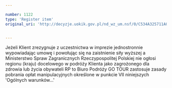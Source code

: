 ```yaml
---

number: 1122
type: 'Register item'
original_uri: 'http://decyzje.uokik.gov.pl/nd_wz_um.nsf/0/C534A325711A00A4C12572DD0032980E?OpenDocument'


---
```


Jeżeli Klient zrezygnuje z uczestnictwa w imprezie jednostronnie wypowiadając umowę i powołując się na zaistnienie siły wyższej a Ministerstwo Spraw Zagranicznych Rzeczypospolitej Polskiej nie ogłosi regionu (kraju) docelowego w podróży Klienta jako zagrożonego dla zdrowia lub życia obywateli RP to Biuro Podróży GO TOUR zastosuje zasady pobrania opłat manipulacyjnych określone w punkcie VII niniejszych 'Ogólnych warunków...'
